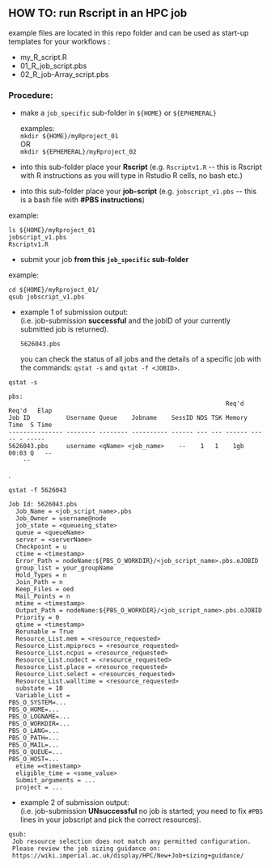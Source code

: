 

## HOW TO: run Rscript in an HPC job

example files are located in this repo folder and can be used as start-up templates for your workflows :

- my_R_script.R  
- 01_R_job_script.pbs  
- 02_R_job-Array_script.pbs    

### Procedure:

- make a `job_specific` sub-folder in `${HOME}` or `${EPHEMERAL}`

  examples:  
 `mkdir ${HOME}/myRproject_01`  
  OR  
 `mkdir ${EPHEMERAL}/myRproject_02`  

- into this sub-folder place your **Rscript** (e.g. `Rscriptv1.R` -- this is Rscript with R instructions as you will type in Rstudio R cells, no bash etc.)
- into this sub-folder place your **job-script** (e.g. `jobscript_v1.pbs` -- this is a bash file with **#PBS instructions**)  

example:
```
ls ${HOME}/myRproject_01
jobscript_v1.pbs
Rscriptv1.R
```

- submit your job **from this `job_specific` sub-folder**

example:
```
cd ${HOME}/myRproject_01/
qsub jobscript_v1.pbs
```
- example 1 of submission output:  
(i.e. job-submission **successful** and the jobID of your currently submitted job is returned).  

  ```
  5626043.pbs
  ```

  you can check the status of all jobs and the details of a specific job with the commands:
  `qstat -s` and `qstat -f <JOBID>`.



```
qstat -s

pbs:
                                                            Req'd  Req'd   Elap
Job ID          Username Queue    Jobname    SessID NDS TSK Memory Time  S Time
--------------- -------- -------- ---------- ------ --- --- ------ ----- - -----
5626043.pbs     username <qName> <job_name>    --    1   1    1gb 00:03 Q   --
    --
```

.

```
qstat -f 5626043

Job Id: 5626043.pbs
  Job_Name = <job_script_name>.pbs
  Job_Owner = username@node
  job_state = <queueing_state>
  queue = <queueName>
  server = <serverName>
  Checkpoint = u
  ctime = <timestamp>
  Error_Path = nodeName:${PBS_O_WORKDIR}/<job_script_name>.pbs.eJOBID
  group_list = your_groupName
  Hold_Types = n
  Join_Path = n
  Keep_Files = oed
  Mail_Points = n
  mtime = <timestamp>
  Output_Path = nodeName:${PBS_O_WORKDIR}/<job_script_name>.pbs.oJOBID
  Priority = 0
  qtime = <timestamp>
  Rerunable = True
  Resource_List.mem = <resource_requested>
  Resource_List.mpiprocs = <resource_requested>
  Resource_List.ncpus = <resource_requested>
  Resource_List.nodect = <resource_requested>
  Resource_List.place = <resource_requested>
  Resource_List.select = <resources_requested>
  Resource_List.walltime = <resource_requested>
  substate = 10
  Variable_List =
PBS_O_SYSTEM=...
PBS_O_HOME=...
PBS_O_LOGNAME=...
PBS_O_WORKDIR=...
PBS_O_LANG=...
PBS_O_PATH=...
PBS_O_MAIL=...
PBS_O_QUEUE=...
PBS_O_HOST=...
  etime =<timestamp>
  eligible_time = <some_value>
  Submit_arguments = ...
  project = ...

```

- example 2 of submission output:  
(i.e. job-submission **UNsuccessful** no job is started; you need to fix `#PBS` lines in your jobscript and pick the correct resources).
```
qsub:
 Job resource selection does not match any permitted configuration.
 Please review the job sizing guidance on:
 https://wiki.imperial.ac.uk/display/HPC/New+Job+sizing+guidance/
```

